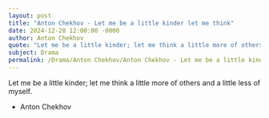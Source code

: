 ```yaml
---
layout: post
title: "Anton Chekhov - Let me be a little kinder let me think"
date: 2024-12-28 12:00:00 -0000
author: Anton Chekhov
quote: "Let me be a little kinder; let me think a little more of others and a little less of myself."
subject: Drama
permalink: /Drama/Anton Chekhov/Anton Chekhov - Let me be a little kinder let me think
---
```


Let me be a little kinder; let me think a little more of others and a little less of myself.

- Anton Chekhov
